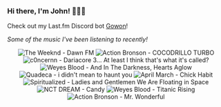 ### Hi there, I'm John! 🏄🏻‍♂️

Check out my Last.fm Discord bot [Gowon](http://gowon.ca)!

_Some of the music I've been listening to recently!_


<!-- lastfm -->
<p align="center"><img src="https://lastfm.freetls.fastly.net/i/u/64s/7da8e979d89d285b5ddf44e64b92f16c.jpg" title="The Weeknd - Dawn FM"> <img src="https://lastfm.freetls.fastly.net/i/u/64s/05f57de0a96e6a765cc884bc45a86198.jpg" title="Action Bronson - COCODRILLO TURBO"> <img src="https://lastfm.freetls.fastly.net/i/u/64s/aaee178428cda2ea7d2da810812fd4fe.jpg" title="c0ncernn - Dariacore 3... At least I think that's what it's called?"> <img src="https://lastfm.freetls.fastly.net/i/u/64s/8214c56f1e5bc67fcd1f29073dedf822.jpg" title="Weyes Blood - And In The Darkness, Hearts Aglow"> <img src="https://lastfm.freetls.fastly.net/i/u/64s/1569198c4cf0a3b2ff8728975e8359fa.png" title="Quadeca - i didn't mean to haunt you"> <img src="https://lastfm.freetls.fastly.net/i/u/64s/649fe5d410f944dab783ebcf7f241cdb.png" title="April March - Chick Habit"> <img src="https://lastfm.freetls.fastly.net/i/u/64s/99a8382a6c0e488da0a870643629296c.png" title="Spiritualized - Ladies and Gentlemen We Are Floating in Space"> <img src="https://lastfm.freetls.fastly.net/i/u/64s/1f8255a78e07a8bc5912dc2cd6737f14.jpg" title="NCT DREAM - Candy"> <img src="https://lastfm.freetls.fastly.net/i/u/64s/463b22f2004e52c747f0ca1607860e5f.png" title="Weyes Blood - Titanic Rising"> <img src="https://lastfm.freetls.fastly.net/i/u/64s/540008489e214926c942f91d0241f16c.jpg" title="Action Bronson - Mr. Wonderful"> </p>
